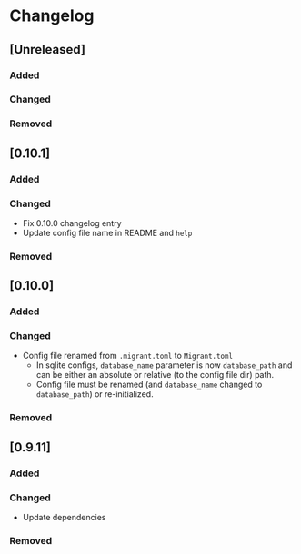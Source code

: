 # Changelog


## [Unreleased]
### Added

### Changed

### Removed


## [0.10.1]
### Added

### Changed
- Fix 0.10.0 changelog entry
- Update config file name in README and `help`

### Removed


## [0.10.0]
### Added

### Changed
- Config file renamed from `.migrant.toml` to `Migrant.toml`
    - In sqlite configs, `database_name` parameter is now `database_path` and can be either an absolute
      or relative (to the config file dir) path.
    - Config file must be renamed (and `database_name` changed to `database_path`) or re-initialized.

### Removed


## [0.9.11]
### Added

### Changed
- Update dependencies

### Removed

